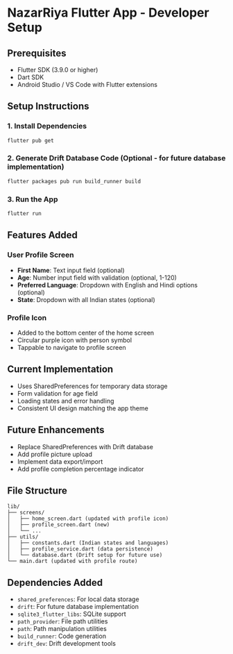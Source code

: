 # NazarRiya Flutter App  - Developer Setup

## Prerequisites
- Flutter SDK (3.9.0 or higher)
- Dart SDK
- Android Studio / VS Code with Flutter extensions

## Setup Instructions

### 1. Install Dependencies
```bash
flutter pub get
```

### 2. Generate Drift Database Code (Optional - for future database implementation)
```bash
flutter packages pub run build_runner build
```

### 3. Run the App
```bash
flutter run
```

## Features Added

### User Profile Screen
- **First Name**: Text input field (optional)
- **Age**: Number input field with validation (optional, 1-120)
- **Preferred Language**: Dropdown with English and Hindi options (optional)
- **State**: Dropdown with all Indian states (optional)

### Profile Icon
- Added to the bottom center of the home screen
- Circular purple icon with person symbol
- Tappable to navigate to profile screen

## Current Implementation
- Uses SharedPreferences for temporary data storage
- Form validation for age field
- Loading states and error handling
- Consistent UI design matching the app theme

## Future Enhancements
- Replace SharedPreferences with Drift database
- Add profile picture upload
- Implement data export/import
- Add profile completion percentage indicator

## File Structure
```
lib/
├── screens/
│   ├── home_screen.dart (updated with profile icon)
│   ├── profile_screen.dart (new)
│   └── ...
├── utils/
│   ├── constants.dart (Indian states and languages)
│   ├── profile_service.dart (data persistence)
│   └── database.dart (Drift setup for future use)
└── main.dart (updated with profile route)
```

## Dependencies Added
- `shared_preferences`: For local data storage
- `drift`: For future database implementation
- `sqlite3_flutter_libs`: SQLite support
- `path_provider`: File path utilities
- `path`: Path manipulation utilities
- `build_runner`: Code generation
- `drift_dev`: Drift development tools
